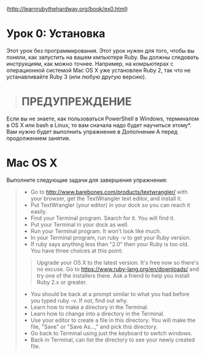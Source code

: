 (http://learnrubythehardway.org/book/ex0.html)

# Урок 0: Установка

Этот урок без программирования. Этот урок нужен для того, чтобы вы поняли, как запустить на вашем кмпьютере Ruby. Вы должны следовать инструкциям, как можно точнее. Например, на комрьютерах с операционной системой Mac OS X уже установлен Ruby 2, так что не устанавливайте Ruby 3 (или любую другую версию).

> # ПРЕДУПРЕЖДЕНИЕ
Если вы не знаете, как пользоваться PowerShell в Windows, терминалом в OS X или bash в Linux, то вам сначала надо будет научиться этому*. Вам нужно будет выполнить упражнение в Дополнении А перед продолжением занятия.


# Mac OS X
Выполните следующие задачи для завершения упражнения:

> - Go to http://www.barebones.com/products/textwrangler/ with your browser, get the TextWrangler text editor, and install it.
> -  Put TextWrangler (your editor) in your dock so you can reach it easily.
> - Find your Terminal program. Search for it. You will find it.
> - Put your Terminal in your dock as well.
> - Run your Terminal program. It won't look like much.
> - In your Terminal program, run ruby -v to get your Ruby version.
> - If ruby says anything less than "2.0" then your Ruby is too old. You have three choices at this point:
> > Upgrade your OS X to the latest version. It's free now so there's no excuse.
> > Go to https://www.ruby-lang.org/en/downloads/ and try one of the installers there.
> > Ask a friend to help you install Ruby 2.x or greater.
> - You should be back at a prompt similar to what you had before you typed ruby -v. If not, find out why.
> - Learn how to make a directory in the Terminal.
> - Learn how to change into a directory in the Terminal.
> - Use your editor to create a file in this directory. You will make the file, "Save" or "Save As...," and pick this directory.
> - Go back to Terminal using just the keyboard to switch windows.
> - Back in Terminal, can list the directory to see your newly created file.




